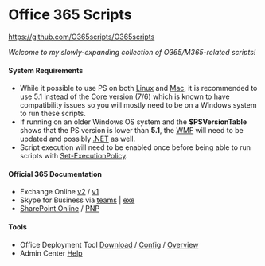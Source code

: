 # Office 365 Scripts
https://github.com/O365scripts/O365scripts

*Welcome to my slowly-expanding collection of O365/M365-related scripts!*

#### System Requirements
* While it possible to use PS on both [Linux](https://docs.microsoft.com/en-us/powershell/scripting/install/installing-powershell-core-on-linux?view=powershell-7) and [Mac](https://docs.microsoft.com/en-us/powershell/scripting/install/installing-powershell-core-on-macos?view=powershell-7), it is recommended to use 5.1 instead of the [Core](https://github.com/PowerShell/PowerShell) version (7/6) which is known to have compatibility issues so you will mostly need to be on a Windows system to run these scripts.
* If running on an older Windows OS system and the **$PSVersionTable** shows that the PS version is lower than **5.1**, the  [WMF](https://docs.microsoft.com/en-us/powershell/scripting/windows-powershell/wmf/setup/install-configure?view=powershell-7) will need to be updated and possibly [.NET](https://dotnet.microsoft.com/download/dotnet-framework/thank-you/net48-web-installer) as well. 
* Script execution will need to be enabled once before being able to run scripts with [Set-ExecutionPolicy](https://docs.microsoft.com/en-us/powershell/module/microsoft.powershell.security/set-executionpolicy?view=powershell-7).

#### Official 365 Documentation
 * Exchange Online [v2](https://docs.microsoft.com/en-us/powershell/exchange/connect-to-exchange-online-powershell?view=exchange-ps) / [v1](https://docs.microsoft.com/en-us/powershell/exchange/basic-auth-connect-to-exo-powershell?view=exchange-ps)
 * Skype for Business via [teams](https://docs.microsoft.com/en-us/microsoftteams/teams-powershell-overview) | [exe](https://docs.microsoft.com/en-us/microsoft-365/enterprise/manage-skype-for-business-online-with-microsoft-365-powershell?view=o365-worldwide)
 * [SharePoint Online](https://docs.microsoft.com/en-us/powershell/sharepoint/sharepoint-online/connect-sharepoint-online?view=sharepoint-ps) / [PNP](https://docs.microsoft.com/en-us/powershell/sharepoint/sharepoint-pnp/sharepoint-pnp-cmdlets?view=sharepoint-ps)

#### Tools
 * Office Deployment Tool [Download](https://go.microsoft.com/fwlink/p/?LinkID=626065) / [Config](https://config.office.com/deploymentsettings) / [Overview](https://docs.microsoft.com/en-us/deployoffice/overview-office-deployment-tool)
 * Admin Center [Help](https://docs.microsoft.com/en-us/microsoft-365/admin/?view=o365-worldwide)
